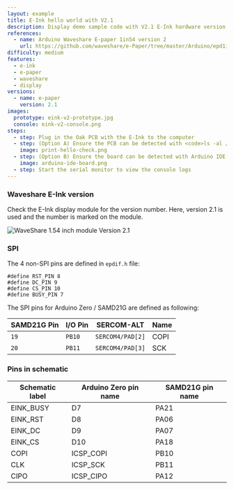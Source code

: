```yaml
---
layout: example
title: E-Ink hello world with V2.1
description: Display demo sample code with V2.1 E-Ink hardware version
references:
  - name: Arduino Waveshare E-paper 1in54 version 2
    url: https://github.com/waveshare/e-Paper/tree/master/Arduino/epd1in54_V2
difficulty: medium
features:
  - e-ink
  - e-paper
  - waveshare
  - display
versions:
  - name: e-paper
    version: 2.1
images:
  prototype: eink-v2-prototype.jpg
  console: eink-v2-console.png
steps:
  - step: Plug in the Oak PCB with the E-Ink to the computer
  - step: (Option A) Ensure the PCB can be detected with <code>ls -al /dev/cu.usbmodem</code> and <code>arduino-cli board list</code>. Run <code>make</code> to compile and upload the code to the board.
    image: print-hello-check.png
  - step: (Option B) Ensure the board can be detected with Arduino IDE. Compile and upload the code to the board.
    image: arduino-ide-board.png
  - step: Start the serial monitor to view the console logs
---
```

### Waveshare E-Ink version

Check the E-Ink display module for the version number. Here, version 2.1 is used and the number is marked on the module.

<img src="{{site.url}}/images/examples/waveshare-1in54-v2-module.jpg" alt="WaveShare 1.54 inch module Version 2.1">

### SPI
The 4 non-SPI pins are defined in `epdif.h` file:

```
#define RST_PIN 8
#define DC_PIN 9
#define CS_PIN 10
#define BUSY_PIN 7
```

The SPI pins for Arduino Zero / SAMD21G are defined as following:

| SAMD21G Pin | I/O Pin | SERCOM-ALT | Name |
| ------ | ------ | ------ | ------ |
| `19` | `PB10` | `SERCOM4/PAD[2]` | COPI |
| `20` | `PB11` | `SERCOM4/PAD[3]` | SCK |

### Pins in schematic

| Schematic label | Arduino Zero pin name | SAMD21G pin name
| ----- | ------ | ------ |
| EINK_BUSY | D7 | PA21
| EINK_RST | D8 | PA06
| EINK_DC | D9 | PA07
| EINK_CS | D10 | PA18
| COPI | ICSP_COPI | PB10
| CLK | ICSP_SCK | PB11
| CIPO | ICSP_CIPO | PA12
